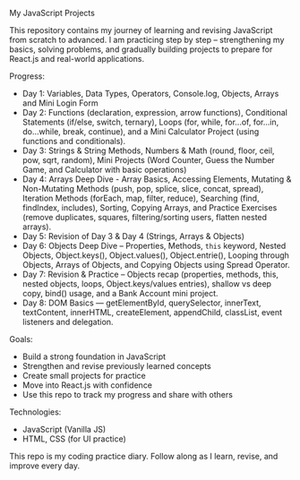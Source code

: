 My JavaScript Projects

This repository contains my journey of learning and revising JavaScript from scratch to advanced. I am practicing step by step – strengthening my basics, solving problems, and gradually building projects to prepare for React.js and real-world applications.

Progress:
- Day 1: Variables, Data Types, Operators, Console.log, Objects, Arrays and Mini Login Form
- Day 2: Functions (declaration, expression, arrow functions), Conditional Statements (if/else, switch, ternary), 
         Loops (for, while, for...of, for...in, do...while, break, continue), and a Mini Calculator Project (using functions and conditionals).
- Day 3: Strings & String Methods, Numbers & Math (round, floor, ceil, pow, sqrt, random), Mini Projects 
         (Word Counter, Guess the Number Game, and Calculator with basic operations)
- Day 4: Arrays Deep Dive - Array Basics, Accessing Elements, Mutating & Non-Mutating Methods (push, pop, splice, slice, concat,
         spread), Iteration Methods (forEach, map, filter, reduce), Searching (find, findIndex, includes), Sorting, Copying Arrays, and Practice Exercises (remove duplicates, squares, filtering/sorting users, flatten nested arrays).
- Day 5: Revision of Day 3 & Day 4 (Strings, Arrays & Objects)
- Day 6: Objects Deep Dive – Properties, Methods, `this` keyword, Nested Objects, Object.keys(), Object.values(), Object.entrie(),
         Looping through Objects, Arrays of Objects, and Copying Objects using Spread Operator.
- Day 7: Revision & Practice – Objects recap (properties, methods, this, nested objects, loops, 
         Object.keys/values entries), shallow vs deep copy, bind() usage, and a Bank Account mini project.
- Day 8: DOM Basics — getElementById, querySelector, innerText, textContent, innerHTML, createElement, appendChild, 
         classList, event listeners and delegation.


Goals:
- Build a strong foundation in JavaScript 
- Strengthen and revise previously learned concepts
- Create small projects for practice
- Move into React.js with confidence
- Use this repo to track my progress and share with others

Technologies:
- JavaScript (Vanilla JS)
- HTML, CSS (for UI practice)

This repo is my coding practice diary. Follow along as I learn, revise, and improve every day.

